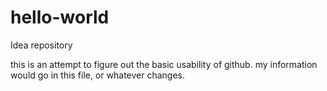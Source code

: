 # hello-world
Idea repository


this is an attempt to figure out the basic usability of github.
my information would go in this file, or whatever changes.
